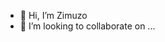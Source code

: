 - 👋 Hi, I’m Zimuzo
- 💞️ I’m looking to collaborate on ...

<!---
zimuzoeze/zimuzoeze is a ✨ special ✨ repository because its `README.md` (this file) appears on your GitHub profile.
You can click the Preview link to take a look at your changes.
--->
